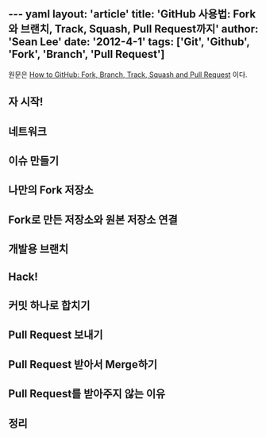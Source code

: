 --- yaml
layout: 'article'
title: 'GitHub 사용법: Fork와 브랜치, Track, Squash, Pull Request까지'
author: 'Sean Lee'
date: '2012-4-1'
tags: ['Git', 'Github', 'Fork', 'Branch', 'Pull Request']
---

원문은 [How to GitHub: Fork, Branch, Track, Squash and Pull Request][source] 이다.

[source]: http://gun.io/blog/how-to-github-fork-branch-and-pull-request/

## 자 시작!

## 네트워크

## 이슈 만들기

## 나만의 Fork 저장소

## Fork로 만든 저장소와 원본 저장소 연결

## 개발용 브랜치

## Hack!

## 커밋 하나로 합치기

## Pull Request 보내기

## Pull Request 받아서 Merge하기

## Pull Request를 받아주지 않는 이유

## 정리